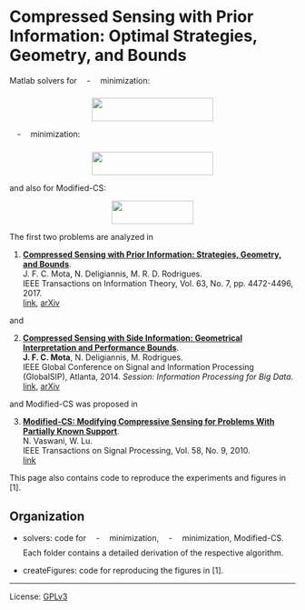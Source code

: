 # Compressed Sensing with Prior Information: Optimal Strategies, Geometry, and Bounds

Matlab solvers for <img src="svgs/839a0dc412c4f8670dd1064e0d6d412f.svg" align=middle width=13.40191379999999pt height=22.831056599999986pt/>-<img src="svgs/839a0dc412c4f8670dd1064e0d6d412f.svg" align=middle width=13.40191379999999pt height=22.831056599999986pt/> minimization:

<p align="center"><img src="svgs/e446878229a2485dddbb4998ee40660f.svg" align=middle width=213.5559888pt height=40.84012515pt/></p>

<img src="svgs/839a0dc412c4f8670dd1064e0d6d412f.svg" align=middle width=13.40191379999999pt height=22.831056599999986pt/>-<img src="svgs/336fefe2418749fabf50594e52f7b776.svg" align=middle width=13.40191379999999pt height=22.831056599999986pt/> minimization:

<p align="center"><img src="svgs/5884b1a5a4a2cfacb5e28aa2347864ba.svg" align=middle width=213.5559888pt height=41.89223445pt/></p>

and also for Modified-CS:

<p align="center"><img src="svgs/737e86dfd03ff46ed0f5ad4bb70db5ad.svg" align=middle width=143.48172465pt height=40.84012515pt/></p>

The first two problems are analyzed in

1. **[Compressed Sensing with Prior Information: Strategies, Geometry, and Bounds](
    https://doi.org/10.1109/TIT.2017.2695614)**.  
    J. F. C. Mota, N. Deligiannis, M. R. D. Rodrigues.  
    IEEE Transactions on Information Theory, Vol. 63, No. 7, pp. 4472-4496, 2017.  
    [link](https://doi.org/10.1109/TIT.2017.2695614), 
    [arXiv](http://arxiv.org/abs/1408.5250)

and 

2. **[Compressed Sensing with Side Information: Geometrical Interpretation and Performance Bounds](
    http://dx.doi.org/10.1109/GlobalSIP.2014.7032170 )**.  
  **J. F. C. Mota**, N. Deligiannis, M. Rodrigues.  
  IEEE Global Conference on Signal and Information Processing (GlobalSIP),
  Atlanta, 2014. 
  *Session: Information Processing for Big Data.*   
  [link]( http://dx.doi.org/10.1109/GlobalSIP.2014.7032170 ), 
  [arXiv]( http://arxiv.org/abs/1410.2724 )

and Modified-CS was proposed in

3. **[Modified-CS: Modifying Compressive Sensing for Problems With Partially Known Support](
    https://ieeexplore.ieee.org/abstract/document/5471173/)**.  
    N. Vaswani, W. Lu.  
    IEEE Transactions on Signal Processing, Vol. 58, No. 9, 2010.  
    [link](https://ieeexplore.ieee.org/abstract/document/5471173/)

This page also contains code to reproduce the experiments and figures in [1].

## Organization

* solvers: 
  code for <img src="svgs/839a0dc412c4f8670dd1064e0d6d412f.svg" align=middle width=13.40191379999999pt height=22.831056599999986pt/>-<img src="svgs/839a0dc412c4f8670dd1064e0d6d412f.svg" align=middle width=13.40191379999999pt height=22.831056599999986pt/> minimization, <img src="svgs/839a0dc412c4f8670dd1064e0d6d412f.svg" align=middle width=13.40191379999999pt height=22.831056599999986pt/>-<img src="svgs/336fefe2418749fabf50594e52f7b776.svg" align=middle width=13.40191379999999pt height=22.831056599999986pt/> minimization, Modified-CS. 
  Each folder contains a detailed derivation of the respective algorithm.

* createFigures: code for reproducing the figures in [1].

---

License: [ GPLv3 ]( https://www.gnu.org/licenses/gpl-3.0.en.html )

